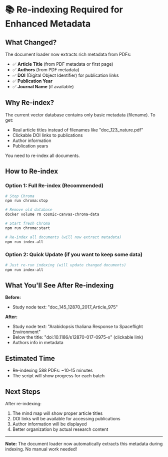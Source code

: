 # 📚 Re-indexing Required for Enhanced Metadata

## What Changed?

The document loader now extracts rich metadata from PDFs:
- ✅ **Article Title** (from PDF metadata or first page)
- ✅ **Authors** (from PDF metadata)
- ✅ **DOI** (Digital Object Identifier) for publication links
- ✅ **Publication Year**
- ✅ **Journal Name** (if available)

## Why Re-index?

The current vector database contains only basic metadata (filename). To get:
- Real article titles instead of filenames like "doc_123_nature.pdf"
- Clickable DOI links to publications
- Author information
- Publication years

You need to re-index all documents.

## How to Re-index

### Option 1: Full Re-index (Recommended)
```bash
# Stop Chroma
npm run chroma:stop

# Remove old database
docker volume rm cosmic-canvas-chroma-data

# Start fresh Chroma
npm run chroma:start

# Re-index all documents (will now extract metadata)
npm run index-all
```

### Option 2: Quick Update (if you want to keep some data)
```bash
# Just re-run indexing (will update changed documents)
npm run index-all
```

## What You'll See After Re-indexing

**Before:**
- Study node text: "doc_145_12870_2017_Article_975"

**After:**
- Study node text: "Arabidopsis thaliana Response to Spaceflight Environment"
- Below the title: "doi:10.1186/s12870-017-0975-x" (clickable link)
- Authors info in metadata

## Estimated Time

- Re-indexing 588 PDFs: ~10-15 minutes
- The script will show progress for each batch

## Next Steps

After re-indexing:
1. The mind map will show proper article titles
2. DOI links will be available for accessing publications
3. Author information will be displayed
4. Better organization by actual research content

---

**Note:** The document loader now automatically extracts this metadata during indexing. No manual work needed!
